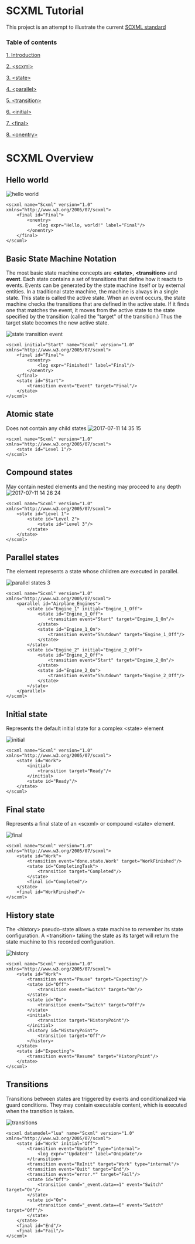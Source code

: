 # SCXML Tutorial

This project is an attempt to illustrate the current [SCXML standard](https://www.w3.org/TR/scxml)

### Table of contents
[1. Introduction](https://github.com/alexzhornyak/SCXML-tutorial/blob/master/Doc/Introduction.md)

[2. \<scxml\>](https://github.com/alexzhornyak/SCXML-tutorial/blob/master/Doc/scxml.md)

[3. \<state\>](https://github.com/alexzhornyak/SCXML-tutorial/blob/master/Doc/state.md)

[4. \<parallel\>](https://github.com/alexzhornyak/SCXML-tutorial/blob/master/Doc/parallel.md)

[5. \<transition\>](https://github.com/alexzhornyak/SCXML-tutorial/blob/master/Doc/transition.md)

[6. \<initial\>](https://github.com/alexzhornyak/SCXML-tutorial/blob/master/Doc/Introduction.md#initial-state)

[7. \<final\>](https://github.com/alexzhornyak/SCXML-tutorial/blob/master/Doc/Introduction.md#final-state)

[8. \<onentry\>](https://github.com/alexzhornyak/SCXML-tutorial/blob/master/Doc/onentry.md)

# SCXML Overview

## Hello world

![hello world](https://user-images.githubusercontent.com/18611095/28060853-2d653f4e-6631-11e7-8d42-acc6f556028b.png)

```
<scxml name="Scxml" version="1.0" xmlns="http://www.w3.org/2005/07/scxml">
	<final id="Final">
		<onentry>
			<log expr="Hello, world!" label="Final"/>
		</onentry>
	</final>
</scxml>
```


## Basic State Machine Notation

The most basic state machine concepts are **\<state\>**, **\<transition\>** and **event**. Each state contains a set of transitions that define how it reacts to events. Events can be generated by the state machine itself or by external entities. In a traditional state machine, the machine is always in a single state. This state is called the active state. When an event occurs, the state machine checks the transitions that are defined in the active state. If it finds one that matches the event, it moves from the active state to the state specified by the transition (called the "target" of the transition.) Thus the target state becomes the new active state.

![state transition event](https://user-images.githubusercontent.com/18611095/28061451-46546bae-6633-11e7-8de7-b04793a164a9.png)
```
<scxml initial="Start" name="Scxml" version="1.0" xmlns="http://www.w3.org/2005/07/scxml">
	<final id="Final">
		<onentry>
			<log expr="Finished!" label="Final"/>
		</onentry>
	</final>
	<state id="Start">
		<transition event="Event" target="Final"/>
	</state>
</scxml>
```


## Atomic state

Does not contain any child states
![2017-07-11 14 35 15](https://user-images.githubusercontent.com/18611095/28066584-3fa428cc-6646-11e7-8a79-e179ee535540.png)
```
<scxml name="Scxml" version="1.0" xmlns="http://www.w3.org/2005/07/scxml">
	<state id="Level 1"/>
</scxml>
```


## Compound states

May contain nested <state> elements and the nesting may proceed to any depth
![2017-07-11 14 26 24](https://user-images.githubusercontent.com/18611095/28066426-87307bb0-6645-11e7-8b93-6fd2844d2082.png)
```
<scxml name="Scxml" version="1.0" xmlns="http://www.w3.org/2005/07/scxml">
	<state id="Level 1">
		<state id="Level 2">
			<state id="Level 3"/>
		</state>
	</state>
</scxml>
```


## Parallel states

The <parallel> element represents a state whose children are executed in parallel.

![parallel states 3](https://user-images.githubusercontent.com/18611095/28067259-208edae2-6649-11e7-9273-b209163233ff.png)

```
<scxml name="Scxml" version="1.0" xmlns="http://www.w3.org/2005/07/scxml">
	<parallel id="Airplane_Engines">
		<state id="Engine_1" initial="Engine_1_Off">
			<state id="Engine_1_Off">
				<transition event="Start" target="Engine_1_On"/>
			</state>
			<state id="Engine_1_On">
				<transition event="Shutdown" target="Engine_1_Off"/>
			</state>
		</state>
		<state id="Engine_2" initial="Engine_2_Off">
			<state id="Engine_2_Off">
				<transition event="Start" target="Engine_2_On"/>
			</state>
			<state id="Engine_2_On">
				<transition event="Shutdown" target="Engine_2_Off"/>
			</state>
		</state>
	</parallel>
</scxml>
```

## Initial state

Represents the default initial state for a complex \<state\> element

![initial](https://user-images.githubusercontent.com/18611095/28067799-7478e088-664b-11e7-9abf-f38379757be8.png)

```
<scxml name="Scxml" version="1.0" xmlns="http://www.w3.org/2005/07/scxml">
	<state id="Work">
		<initial>
			<transition target="Ready"/>
		</initial>
		<state id="Ready"/>
	</state>
</scxml>
```

## Final state

Represents a final state of an \<scxml\> or compound \<state\> element.

![final](https://user-images.githubusercontent.com/18611095/28068129-d5bdb836-664c-11e7-8655-f4a7e6ed9eeb.png)
```
<scxml name="Scxml" version="1.0" xmlns="http://www.w3.org/2005/07/scxml">
	<state id="Work">
		<transition event="done.state.Work" target="WorkFinished"/>
		<state id="CompletingTask">
			<transition target="Completed"/>
		</state>
		<final id="Completed"/>
	</state>
	<final id="WorkFinished"/>
</scxml>
```

## History state

The \<history\> pseudo-state allows a state machine to remember its state configuration. A \<transition\> taking the <history> state as its target will return the state machine to this recorded configuration.

![history](https://user-images.githubusercontent.com/18611095/28068981-738e73ea-6650-11e7-9455-95e9225ca315.png)

```
<scxml name="Scxml" version="1.0" xmlns="http://www.w3.org/2005/07/scxml">
	<state id="Work">
		<transition event="Pause" target="Expecting"/>
		<state id="Off">
			<transition event="Switch" target="On"/>
		</state>
		<state id="On">
			<transition event="Switch" target="Off"/>
		</state>
		<initial>
			<transition target="HistoryPoint"/>
		</initial>
		<history id="HistoryPoint">
			<transition target="Off"/>
		</history>
	</state>
	<state id="Expecting">
		<transition event="Resume" target="HistoryPoint"/>
	</state>
</scxml>
```

## Transitions
Transitions between states are triggered by events and conditionalized via guard conditions. They may contain executable content, which is executed when the transition is taken.

![transitions](https://user-images.githubusercontent.com/18611095/28069895-c481268c-6653-11e7-9ede-f7651fa14aac.png)

```
<scxml datamodel="lua" name="Scxml" version="1.0" xmlns="http://www.w3.org/2005/07/scxml">
	<state id="Work" initial="Off">
		<transition event="Update" type="internal">
			<log expr="'Updated'" label="OnUpdate"/>
		</transition>
		<transition event="ReInit" target="Work" type="internal"/>
		<transition event="Quit" target="End"/>
		<transition event="error.*" target="Fail"/>
		<state id="Off">
			<transition cond="_event.data==1" event="Switch" target="On"/>
		</state>
		<state id="On">
			<transition cond="_event.data==0" event="Switch" target="Off"/>
		</state>
	</state>
	<final id="End"/>
	<final id="Fail"/>
</scxml>
```
